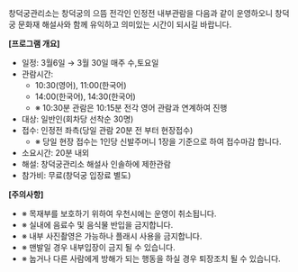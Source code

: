 창덕궁관리소는 창덕궁의 으뜸 전각인 인정전 내부관람을 다음과 같이 운영하오니 창덕궁 문화재 해설사와 함께 유익하고 의미있는 시간이 되시길 바랍니다.

**[프로그램 개요]**
- 일정: 3월6일 → 3월 30일 매주 수,토요일
- 관람시간: 
  - 10:30(영어), 11:00(한국어)
  - 14:00(한국어), 14:30(한국어)
  - ※ 10:30분 관람은 10:15분 전각 영어 관람과 연계하여 진행
- 대상: 일반인(회차당 선착순 30명)
- 접수: 인정전 좌측(당일 관람 20분 전 부터 현장접수)
  - ※ 당일 현장 접수는 1인당 신발주머니 1장을 기준으로 하여 접수마감 합니다.
- 소요시간: 20분 내외
- 해설: 창덕궁관리소 해설사 인솔하에 제한관람
- 참가비: 무료(창덕궁 입장료 별도)

**[주의사항]**
- ※ 목재부를 보호하기 위하여 우천시에는 운영이 취소됩니다.
- ※ 실내에 음료수 및 음식물 반입을 금지합니다.
- ※ 내부 사진촬영은 가능하나 플래시 사용을 금지합니다.
- ※ 맨발일 경우 내부입장이 금지 될 수 있습니다.
- ※ 눕거나 다른 사람에게 방해가 되는 행동을 하실 경우 퇴장조치 될 수 있습니다.